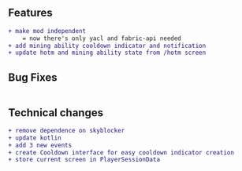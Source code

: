 ## Features
```diff
+ make mod independent
    = now there's only yacl and fabric-api needed
+ add mining ability cooldown indicator and notification
+ update hotm and mining ability state from /hotm screen
```

## Bug Fixes

```diff
```

## Technical changes

```diff
+ remove dependence on skyblocker
+ update kotlin
+ add 3 new events
+ create Cooldown interface for easy cooldown indicator creation
+ store current screen in PlayerSessionData
```